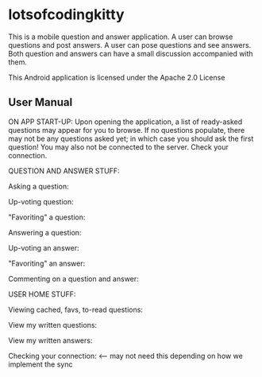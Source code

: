lotsofcodingkitty
=================

This is a mobile question and answer application. A user can browse questions and post answers. A user can pose questions and see answers. Both question and answers can have a small discussion accompanied with them.


This Android application is licensed under the Apache 2.0 License

User Manual
-----------

ON APP START-UP:
Upon opening the application, a list of ready-asked questions may appear for you to browse. If no questions populate, there may not be any questions asked yet; in which case you should ask the first question! You may also not be connected to the server. Check your connection. 


QUESTION AND ANSWER STUFF:

Asking a question:

Up-voting question:

"Favoriting" a question:

Answering a question:

Up-voting an answer:

"Favoriting" an answer:

Commenting on a question and answer: 


USER HOME STUFF:

Viewing cached, favs, to-read questions:

View my written questions:

View my written answers:


Checking your connection: <-- may not need this depending on how we implement the sync
